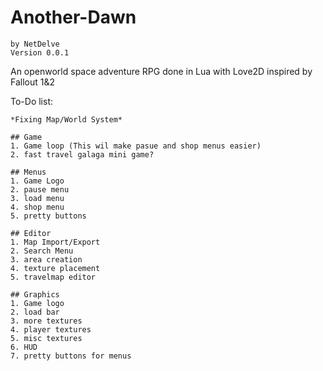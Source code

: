 # Another-Dawn
	by NetDelve
	Version 0.0.1

An openworld space adventure RPG done in Lua with Love2D inspired by Fallout 1&2 

To-Do list:

	*Fixing Map/World System*
	
	## Game
	1. Game loop (This wil make pasue and shop menus easier)
	2. fast travel galaga mini game?
	
	## Menus
	1. Game Logo
	2. pause menu
	3. load menu
	4. shop menu
	5. pretty buttons
	
	## Editor
	1. Map Import/Export
	2. Search Menu
	3. area creation
	4. texture placement
	5. travelmap editor

	## Graphics
	1. Game logo
	2. load bar
	3. more textures
	4. player textures
	5. misc textures
	6. HUD
	7. pretty buttons for menus
